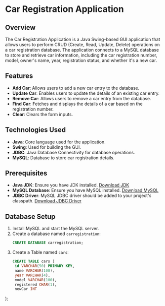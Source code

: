 # Car Registration Application

## Overview
The Car Registration Application is a Java Swing-based GUI application that allows users to perform CRUD (Create, Read, Update, Delete) operations on a car registration database. The application connects to a MySQL database to store and retrieve car information, including the car registration number, model, owner's name, year, registration status, and whether it's a new car.

## Features
- **Add Car**: Allows users to add a new car entry to the database.
- **Update Car**: Enables users to update the details of an existing car entry.
- **Remove Car**: Allows users to remove a car entry from the database.
- **Find Car**: Fetches and displays the details of a car based on the registration number.
- **Clear**: Clears the form inputs.

## Technologies Used
- **Java**: Core language used for the application.
- **Swing**: Used for building the GUI.
- **JDBC**: Java Database Connectivity for database operations.
- **MySQL**: Database to store car registration details.

## Prerequisites
- **Java JDK**: Ensure you have JDK installed. [Download JDK](https://www.oracle.com/java/technologies/javase-jdk11-downloads.html)
- **MySQL Database**: Ensure you have MySQL installed. [Download MySQL](https://dev.mysql.com/downloads/installer/)
- **JDBC Driver**: MySQL JDBC driver should be added to your project's classpath. [Download JDBC Driver](https://dev.mysql.com/downloads/connector/j/)

## Database Setup
1. Install MySQL and start the MySQL server.
2. Create a database named `carregistration`:
   ```sql
   CREATE DATABASE carregistration;
3. Create a Table named `cars`:
   ```sql
   CREATE TABLE cars (
    id VARCHAR(50) PRIMARY KEY,
    name VARCHAR(100),
    year VARCHAR(4),
    model VARCHAR(100),
    registered CHAR(1),
    newCar INT
);

   
